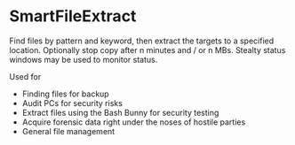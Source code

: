 ﻿# SmartFileExtract

Find files by pattern and keyword, then extract the targets to a specified location. Optionally stop copy after n minutes and / or n MBs. Stealty status windows may be used to monitor status.

Used for
- Finding files for backup
- Audit PCs for security risks
- Extract files using the Bash Bunny for security testing
- Acquire forensic data right under the noses of hostile parties
- General file management

